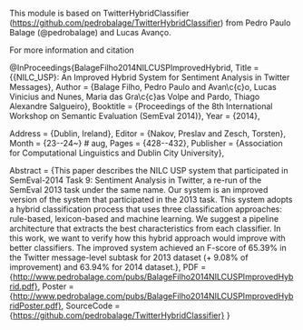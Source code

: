 This module is based on TwitterHybridClassifier (https://github.com/pedrobalage/TwitterHybridClassifier) from Pedro Paulo Balage (@pedrobalage) and Lucas Avanço.

For more information and citation

@InProceedings{BalageFilho2014NILCUSPImprovedHybrid,
  Title                    = {{NILC\_USP}: An Improved Hybrid System for Sentiment Analysis in Twitter Messages},
  Author                   = {Balage Filho, Pedro Paulo and Avan\c{c}o, Lucas Vinicius and Nunes, Maria das Gra\c{c}as Volpe and Pardo, Thiago Alexandre Salgueiro},
  Booktitle                = {Proceedings of the 8th International Workshop on Semantic Evaluation (SemEval 2014)},
  Year                     = {2014},

  Address                  = {Dublin, Ireland},
  Editor                   = {Nakov, Preslav and Zesch, Torsten},
  Month                    = {23--24~} # aug,
  Pages                    = {428--432},
  Publisher                = {Association for Computational Linguistics and Dublin City University},

  Abstract                 = {This paper describes the NILC USP system that participated in SemEval-2014 Task 9: Sentiment Analysis in Twitter, a re-run of the SemEval 2013 task under the same name. Our system is an improved version of the system that participated in the 2013 task. This system adopts a hybrid classification process that uses three classification approaches: rule-based, lexicon-based and machine learning. We suggest a pipeline architecture that extracts the best characteristics from each classifier. In this work, we want to verify how this hybrid approach would improve with better classifiers. The improved system achieved an F-score of 65.39\% in the Twitter message-level subtask for 2013 dataset (+ 9.08\% of improvement) and 63.94\% for 2014 dataset.},
  PDF                      = {http://www.pedrobalage.com/pubs/BalageFilho2014NILCUSPImprovedHybrid.pdf},
  Poster                   = {http://www.pedrobalage.com/pubs/BalageFilho2014NILCUSPImprovedHybridPoster.pdf},
  SourceCode               = {https://github.com/pedrobalage/TwitterHybridClassifier}
}